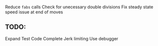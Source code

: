 Reduce `fabs` calls 
Check for unecessary double divisions 
Fix steady state speed issue at end of moves 

## TODO:

Expand Test Code
Complete Jerk limiting
Use debugger
